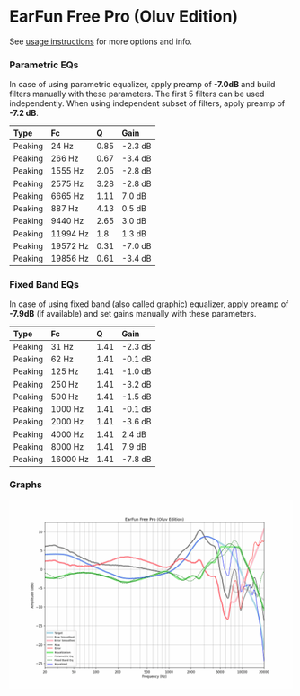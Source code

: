 # EarFun Free Pro (Oluv Edition)
See [usage instructions](https://github.com/jaakkopasanen/AutoEq#usage) for more options and info.

### Parametric EQs
In case of using parametric equalizer, apply preamp of **-7.0dB** and build filters manually
with these parameters. The first 5 filters can be used independently.
When using independent subset of filters, apply preamp of **-7.2 dB**.

| Type    | Fc       |    Q | Gain    |
|:--------|:---------|:-----|:--------|
| Peaking | 24 Hz    | 0.85 | -2.3 dB |
| Peaking | 266 Hz   | 0.67 | -3.4 dB |
| Peaking | 1555 Hz  | 2.05 | -2.8 dB |
| Peaking | 2575 Hz  | 3.28 | -2.8 dB |
| Peaking | 6665 Hz  | 1.11 | 7.0 dB  |
| Peaking | 887 Hz   | 4.13 | 0.5 dB  |
| Peaking | 9440 Hz  | 2.65 | 3.0 dB  |
| Peaking | 11994 Hz | 1.8  | 1.3 dB  |
| Peaking | 19572 Hz | 0.31 | -7.0 dB |
| Peaking | 19856 Hz | 0.61 | -3.4 dB |

### Fixed Band EQs
In case of using fixed band (also called graphic) equalizer, apply preamp of **-7.9dB**
(if available) and set gains manually with these parameters.

| Type    | Fc       |    Q | Gain    |
|:--------|:---------|:-----|:--------|
| Peaking | 31 Hz    | 1.41 | -2.3 dB |
| Peaking | 62 Hz    | 1.41 | -0.1 dB |
| Peaking | 125 Hz   | 1.41 | -1.0 dB |
| Peaking | 250 Hz   | 1.41 | -3.2 dB |
| Peaking | 500 Hz   | 1.41 | -1.5 dB |
| Peaking | 1000 Hz  | 1.41 | -0.1 dB |
| Peaking | 2000 Hz  | 1.41 | -3.6 dB |
| Peaking | 4000 Hz  | 1.41 | 2.4 dB  |
| Peaking | 8000 Hz  | 1.41 | 7.9 dB  |
| Peaking | 16000 Hz | 1.41 | -7.8 dB |

### Graphs
![](./EarFun%20Free%20Pro%20(Oluv%20Edition).png)
